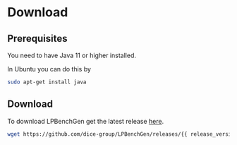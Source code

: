 # Download

## Prerequisites

You need to have Java 11 or higher installed.

In Ubuntu you can do this by

```bash
sudo apt-get install java
```

## Download

To download LPBenchGen get the latest release [here](https://github.com/dice-group/LPBenchGen/releases/latest).

```bash
wget https://github.com/dice-group/LPBenchGen/releases/{{ release_version }}/lpbenchgen-{{ version }}.jar
```

